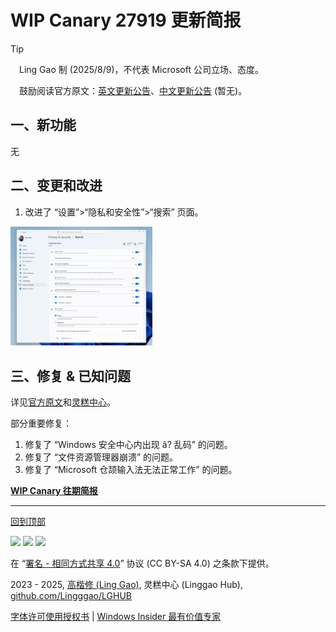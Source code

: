 <SPAN ID = 'HEAD'/>

# WIP Canary 27919 更新简报

> [!TIP]
>
> &emsp;Ling Gao 制 (2025/8/9)，不代表 Microsoft 公司立场、态度。
>
> &emsp;鼓励阅读官方原文：[英文更新公告](https://blogs.windows.com/windows-insider/2025/08/08/announcing-windows-11-insider-preview-build-27919-canary-channel)、[中文更新公告]() (暂无)。

## 一、新功能

无

## 二、变更和改进

1. 改进了 “设置”>“隐私和安全性”>“搜索” 页面。

<img src="https://github.com/Lingggao/LGHUB/blob/main/Images/27919_1.png?raw=true" width = "45%" />

## 三、修复 & 已知问题

详见[官方原文](https://blogs.windows.com/windows-insider/2025/08/08/announcing-windows-11-insider-preview-build-27919-canary-channel)和[灵糕中心](https://github.com/Lingggao/LGHUB)。

部分重要修复：

1. 修复了 “Windows 安全中心内出现 â? 乱码” 的问题。
2. 修复了 “文件资源管理器崩溃” 的问题。
3. 修复了 “Microsoft 仓颉输入法无法正常工作” 的问题。

[**WIP Canary 往期简报**](Documents/Canary_Previous)

---

[回到顶部](#HEAD)

<img src="https://mirrors.creativecommons.org/presskit/icons/cc.xlarge.png" width = "3%" /> <img src="https://mirrors.creativecommons.org/presskit/icons/by.xlarge.png" width = "3%" /> <img src="https://mirrors.creativecommons.org/presskit/icons/sa.xlarge.png" width = "3%" />

在 “[署名 - 相同方式共享 4.0](https://creativecommons.org/licenses/by-sa/4.0/legalcode.zh-Hans)” 协议 (CC BY-SA 4.0) 之条款下提供。

2023 - 2025, [高楷修 (Ling Gao)](https://github.com/Lingggao), 灵糕中心 (Linggao Hub), [github.com/Lingggao/LGHUB](https://github.com/Lingggao/LGHUB)

[字体许可使用授权书](Images/字体许可使用授权书.png) | [Windows Insider 最有价值专家](https://github.com/Lingggao/LGHUB/blob/main/Images/Windows%20Insider%20MVP.png?raw=true)